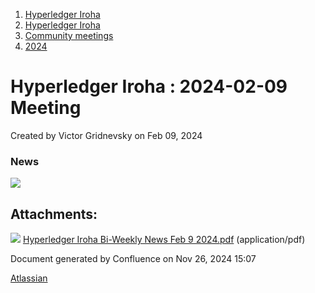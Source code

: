 1. [Hyperledger Iroha](index.html)
2. [Hyperledger Iroha](Hyperledger-Iroha_20873224.html)
3. [Community meetings](Community-meetings_21012606.html)
4. [2024](2024_21018212.html)

# Hyperledger Iroha : 2024-02-09 Meeting

Created by Victor Gridnevsky on Feb 09, 2024

### **News**

[![](attachments/thumbnails/21013505/21018221)](attachments/21013505/21018221.pdf)

## Attachments:

![](images/icons/bullet_blue.gif) [Hyperledger Iroha Bi-Weekly News Feb 9 2024.pdf](attachments/21013505/21018221.pdf) (application/pdf)

Document generated by Confluence on Nov 26, 2024 15:07

[Atlassian](http://www.atlassian.com/)
